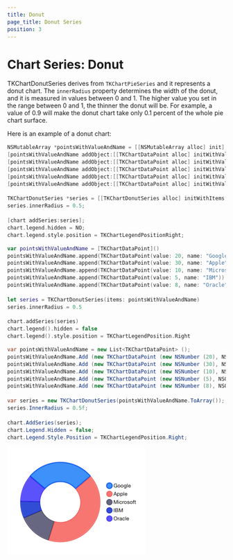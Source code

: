 ```yaml
---
title: Donut
page_title: Donut Series
position: 3
---
```


# Chart Series: Donut

TKChartDonutSeries derives from <code>TKChartPieSeries</code> and it represents a donut chart. The <code>innerRadius</code> property determines the width of the donut, and it is measured in values between 0 and 1. The higher value you set in the range between 0 and 1, the thinner the donut will be. For example, a value of 0.9 will make the donut chart take only 0.1 percent of the whole pie chart surface.

Here is an example of a donut chart:

```Objective-C
NSMutableArray *pointsWithValueAndName = [[NSMutableArray alloc] init];
[pointsWithValueAndName addObject:[[TKChartDataPoint alloc] initWithValue:@20 name:@"Google"]];
[pointsWithValueAndName addObject:[[TKChartDataPoint alloc] initWithValue:@30 name:@"Apple"]];
[pointsWithValueAndName addObject:[[TKChartDataPoint alloc] initWithValue:@10 name:@"Microsoft"]];
[pointsWithValueAndName addObject:[[TKChartDataPoint alloc] initWithValue:@5 name:@"IBM"]];
[pointsWithValueAndName addObject:[[TKChartDataPoint alloc] initWithValue:@8 name:@"Oracle"]];

TKChartDonutSeries *series = [[TKChartDonutSeries alloc] initWithItems:pointsWithValueAndName];
series.innerRadius = 0.5;

[chart addSeries:series];
chart.legend.hidden = NO;
chart.legend.style.position = TKChartLegendPositionRight;
```
```Swift
var pointsWithValueAndName = [TKChartDataPoint]()
pointsWithValueAndName.append(TKChartDataPoint(value: 20, name: "Google"))
pointsWithValueAndName.append(TKChartDataPoint(value: 30, name: "Apple"))
pointsWithValueAndName.append(TKChartDataPoint(value: 10, name: "Microsoft"))
pointsWithValueAndName.append(TKChartDataPoint(value: 5, name: "IBM"))
pointsWithValueAndName.append(TKChartDataPoint(value: 8, name: "Oracle"))
   
let series = TKChartDonutSeries(items: pointsWithValueAndName)
series.innerRadius = 0.5
    
chart.addSeries(series)
chart.legend().hidden = false
chart.legend().style.position = TKChartLegendPosition.Right
```
```C#
var pointsWithValueAndName = new List<TKChartDataPoint> ();
pointsWithValueAndName.Add (new TKChartDataPoint (new NSNumber (20), NSObject.FromObject ("Google")));
pointsWithValueAndName.Add (new TKChartDataPoint (new NSNumber (30), NSObject.FromObject ("Apple")));
pointsWithValueAndName.Add (new TKChartDataPoint (new NSNumber (10), NSObject.FromObject ("Microsoft")));
pointsWithValueAndName.Add (new TKChartDataPoint (new NSNumber (5), NSObject.FromObject ("IBM")));
pointsWithValueAndName.Add (new TKChartDataPoint (new NSNumber (8), NSObject.FromObject ("Oracle")));

var series = new TKChartDonutSeries(pointsWithValueAndName.ToArray());
series.InnerRadius = 0.5f;

chart.AddSeries(series);
chart.Legend.Hidden = false;
chart.Legend.Style.Position = TKChartLegendPosition.Right;
```

<img src="../../images/chart-series-donut001.png"/>

